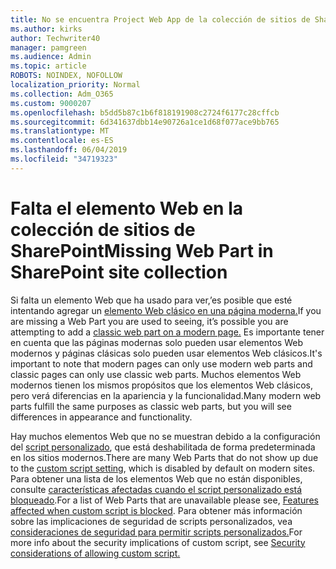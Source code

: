 ```yaml
---
title: No se encuentra Project Web App de la colección de sitios de SharePoint
ms.author: kirks
author: Techwriter40
manager: pamgreen
ms.audience: Admin
ms.topic: article
ROBOTS: NOINDEX, NOFOLLOW
localization_priority: Normal
ms.collection: Adm_O365
ms.custom: 9000207
ms.openlocfilehash: b5dd5b87c1b6f818191908c2724f6177c28cffcb
ms.sourcegitcommit: 6d341637dbb14e90726a1ce1d68f077ace9bb765
ms.translationtype: MT
ms.contentlocale: es-ES
ms.lasthandoff: 06/04/2019
ms.locfileid: "34719323"
---
```

# <a name="missing-web-part-in-sharepoint-site-collection"></a><span data-ttu-id="83757-102">Falta el elemento Web en la colección de sitios de SharePoint</span><span class="sxs-lookup"><span data-stu-id="83757-102">Missing Web Part in SharePoint site collection</span></span>

<p><span data-ttu-id="83757-103">Si falta un elemento Web que ha usado para ver,&rsquo;es posible que esté intentando agregar un <a href="https://support.office.com/en-us/article/classic-and-modern-web-part-experiences-3fdae6c3-8fc1-49ab-8708-8c104b882e64">elemento Web clásico en una página moderna.</a></span><span class="sxs-lookup"><span data-stu-id="83757-103">If you are missing a Web Part you are used to seeing, it&rsquo;s possible you are attempting to add a <a href="https://support.office.com/en-us/article/classic-and-modern-web-part-experiences-3fdae6c3-8fc1-49ab-8708-8c104b882e64">classic web part on a modern page.</a></span></span> <span data-ttu-id="83757-104">Es importante tener en cuenta que las páginas modernas solo pueden usar elementos Web modernos y páginas clásicas solo pueden usar elementos Web clásicos.</span><span class="sxs-lookup"><span data-stu-id="83757-104">It's important to note that modern pages can only use modern web parts and classic pages can only use classic web parts.</span></span> <span data-ttu-id="83757-105">Muchos elementos Web modernos tienen los mismos propósitos que los elementos Web clásicos, pero verá diferencias en la apariencia y la funcionalidad.</span><span class="sxs-lookup"><span data-stu-id="83757-105">Many modern web parts fulfill the same purposes as classic web parts, but you will see differences in appearance and functionality.</span></span></p> <p><span data-ttu-id="83757-106">Hay muchos elementos Web que no se muestran debido a la configuración del <a href="https://docs.microsoft.com/en-us/sharepoint/allow-or-prevent-custom-script">script personalizado</a>, que está deshabilitada de forma predeterminada en los sitios modernos.</span><span class="sxs-lookup"><span data-stu-id="83757-106">There are many Web Parts that do not show up due to the <a href="https://docs.microsoft.com/en-us/sharepoint/allow-or-prevent-custom-script">custom script setting</a>, which is disabled by default on modern sites.</span></span> <span data-ttu-id="83757-107">Para obtener una lista de los elementos Web que no están disponibles, consulte <a href="https://docs.microsoft.com/en-us/sharepoint/allow-or-prevent-custom-script#features-affected-when-custom-script-is-blocked">características afectadas cuando el script personalizado está bloqueado</a>.</span><span class="sxs-lookup"><span data-stu-id="83757-107">For a list of Web Parts that are unavailable please see, <a href="https://docs.microsoft.com/en-us/sharepoint/allow-or-prevent-custom-script#features-affected-when-custom-script-is-blocked">Features affected when custom script is blocked</a>.</span></span> <span data-ttu-id="83757-108">Para obtener más información sobre las implicaciones de seguridad de scripts personalizados, vea <a href="https://docs.microsoft.com/en-us/sharepoint/security-considerations-of-allowing-custom-script">consideraciones de seguridad para permitir scripts personalizados.</a></span><span class="sxs-lookup"><span data-stu-id="83757-108">For more info about the security implications of custom script, see <a href="https://docs.microsoft.com/en-us/sharepoint/security-considerations-of-allowing-custom-script">Security considerations of allowing custom script.</a></span></span></p>
